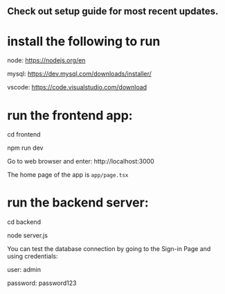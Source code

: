 ## Check out setup guide for most recent updates.

# install the following to run
node: https://nodejs.org/en 

mysql: https://dev.mysql.com/downloads/installer/

vscode: https://code.visualstudio.com/download

# run the frontend app:

cd frontend

npm run dev

Go to web browser and enter: http://localhost:3000

The home page of the app is `app/page.tsx`


# run the backend server:

cd backend

node server.js


You can test the database connection by going to the Sign-in Page and using credentials:

user: admin

password: password123

